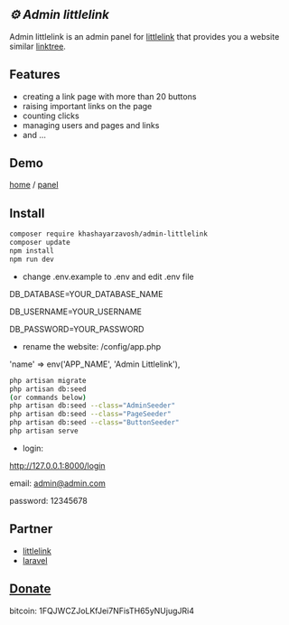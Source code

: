 ## _⚙️ Admin littlelink_

Admin littlelink is an admin panel for [littlelink] that provides you a website similar [linktree].

## Features

- creating a link page with more than 20 buttons
- raising important links on the page
- counting clicks
- managing users and pages and links
- and ...

## Demo

[home] / [panel]

## Install

```sh
composer require khashayarzavosh/admin-littlelink
composer update
npm install
npm run dev
```

- change .env.example to .env and edit .env file

DB_DATABASE=YOUR_DATABASE_NAME

DB_USERNAME=YOUR_USERNAME

DB_PASSWORD=YOUR_PASSWORD

- rename the website: /config/app.php

'name' => env('APP_NAME', 'Admin Littlelink'),

```sh
php artisan migrate
php artisan db:seed 
(or commands below)
php artisan db:seed --class="AdminSeeder"
php artisan db:seed --class="PageSeeder"
php artisan db:seed --class="ButtonSeeder"
php artisan serve
```

- login:

http://127.0.0.1:8000/login

email: admin@admin.com

password: 12345678

## Partner

- [littlelink]
- [laravel]

## [Donate](#donate)

bitcoin: 1FQJWCZJoLKfJei7NFisTH65yNUjugJRi4

   [littlelink]: <https://github.com/sethcottle/littlelink>
   [linktree]: <https://linktr.ee>
   [home]: <https://github.com/khashayarzavosh/admin-littlelink/blob/main/demo-home.png>
   [panel]: <https://github.com/khashayarzavosh/admin-littlelink/blob/main/demo-panel.png>
   [laravel]: <https://github.com/laravel/laravel>
   
